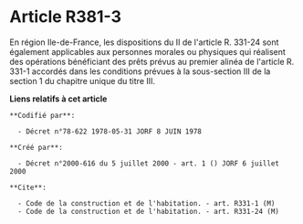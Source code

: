 # Article R381-3

En région Ile-de-France, les dispositions du II de l'article R. 331-24 sont également applicables aux personnes morales ou
physiques qui réalisent des opérations bénéficiant des prêts prévus au premier alinéa de l'article R. 331-1 accordés dans les
conditions prévues à la sous-section III de la section 1 du chapitre unique du titre III.

**Liens relatifs à cet article**

	**Codifié par**:

	  - Décret n°78-622 1978-05-31 JORF 8 JUIN 1978

	**Créé par**:

	  - Décret n°2000-616 du 5 juillet 2000 - art. 1 () JORF 6 juillet 2000

	**Cite**:

	  - Code de la construction et de l'habitation. - art. R331-1 (M)
	  - Code de la construction et de l'habitation. - art. R331-24 (M)
